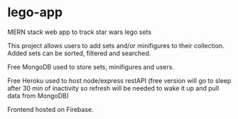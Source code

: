 # lego-app
MERN stack web app to track star wars lego sets

This project allows users to add sets and/or minifigures to their collection.  Added sets can be sorted, filtered and searched.  

Free MongoDB used to store sets, minifigures and users.

Free Heroku used to host node/express restAPI 
(free version will go to sleep after 30 min of inactivity so refresh will be needed to wake it up and pull data from MongoDB)

Frontend hosted on Firebase.
